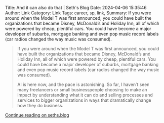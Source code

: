 Title: And it can also do that | Seth's Blog
Date: 2024-04-06 15:35:46
Author: Link
Category: Link
Tags: career, sp, link, 
Summary: If you were around when the Model T was first announced, you could have built the organizations that became Disney, McDonald’s and Holiday Inn, all of which were powered by cheap, plentiful cars. You could have become a major developer of suburbs, mortgage banking and even pop music record labels (car radios changed the way music was consumed).

> If you were around when the Model T was first announced, you could have built the organizations that became Disney, McDonald’s and Holiday Inn, all of which were powered by cheap, plentiful cars. You could have become a major developer of suburbs, mortgage banking and even pop music record labels (car radios changed the way music was consumed).
> 
> AI is here now, and the pace is astonishing. So far, I haven’t seen many freelancers or small businesspeople choosing to make an impact by understanding what it can do and selling processes and services to bigger organizations in ways that dramatically change how they do business.

[Continue reading on seths.blog](https://seths.blog/2024/02/and-it-can-also-do-that/)
